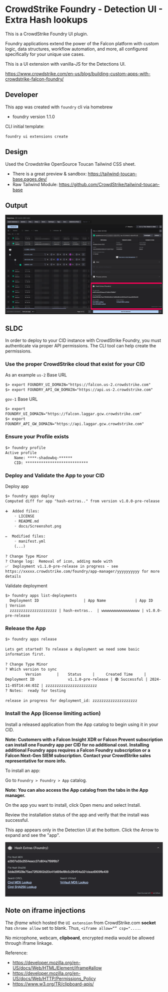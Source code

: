 # CrowdStrike Foundry - Detection UI - Extra Hash lookups

This is a CrowdStrike Foundry UI plugin. 

Foundry applications extend the power of the Falcon platform with custom logic, data structures, workflow automation, and more, all configured specifically for your unique use cases. 

This is a UI extension with vanilla-JS for the Detections UI. 

https://www.crowdstrike.com/en-us/blog/building-custom-apps-with-crowdstrike-falcon-foundry/

## Developer

This app was created with `foundry` cli via homebrew

* foundry version 1.1.0

CLI initial template: 

`foundry ui extensions create`

## Design

Used the Crowdstrike OpenSource Toucan Tailwind CSS sheet. 
* There is a great preview & sandbox:  https://tailwind-toucan-base.pages.dev/  
* Raw Tailwind Module: https://github.com/CrowdStrike/tailwind-toucan-base
## Output

![Alt text](docs/Screenshot.png?raw=true "Screen Shot")

## SLDC

In order to deploy to your CID instance with CrowdStrike Foundry, you must authenticate via proper API permissions. The CLI tool can help create the permissions.

### Use the proper CrowdStrike cloud that exist for your CID

As an example `us-2` Base URL

```shell
$> export FOUNDRY_UI_DOMAIN="https://falcon.us-2.crowdstrike.com"
$> export FOUNDRY_API_GW_DOMAIN="https://api.us-2.crowdstrike.com"
```

`gov-1` Base URL

```shell
$> export FOUNDRY_UI_DOMAIN="https://falcon.laggar.gcw.crowdstrike.com"
$> export FOUNDRY_API_GW_DOMAIN="https://api.laggar.gcw.crowdstrike.com"
```

### Ensure your Profile exists

```shell
$> foundry profile
Active profile
	Name: ****-shadowbq-******
	CID: ****************************
```

### Deploy and Validate the App to your CID

Deploy app

```shell
$> foundry apps deploy
Computed diff for app "hash-extras.." from version v1.0.0-pre-release

➕  Added files:
	◦ LICENSE
	◦ README.md
	◦ docs/Screenshot.png

✏️  Modified files:
	◦ manifest.yml
	(...)

? Change Type Minor
? Change log:  Removal of icon, adding made with
✅  Deployment v1.1.0-pre-release in progress - see https://xxxxx.crowdstrike.com/foundry/app-manager/yyyyyyyyyy for more details
```

Validate deployment

```shell
$> foundry apps list-deployments
  Deployment ID                    | App Name             | App ID                           | Version
  zzzzzzzzzzzzzzzzzzzzz | hash-extras..  | wwwwwwwwwwwwwwwww | v1.0.0-pre-release
```

### Release the App

```shell
$> foundry apps release

Lets get started! To release a deployment we need some basic information first.

? Change Type Minor
? Which version to sync
         Version       |    Status     |     Created Time     |          Deployment ID               v1.1.0-pre-release | 🟢 Successful | 2024-11-05T14:44:03Z | zzzzzzzzzzzzzzzzzzzzzzz
? Notes:  ready for testing

release in progress for deployment_id: zzzzzzzzzzzzzzzzzzzz
```

### Install the App (license limiting action)

Install a released application from the App catalog to begin using it in your CID. 

**Note: Customers with a Falcon Insight XDR or Falcon Prevent subscription can install one Foundry app per CID for no additional cost. Installing additional Foundry apps requires a Falcon Foundry subscription or a Falcon Next-Gen SIEM subscription. Contact your CrowdStrike sales representative for more info.**

To install an app:

Go to `Foundry > Foundry > App` catalog.

**Note: You can also access the App catalog from the tabs in the App manager.**

On the app you want to install, click Open menu  and select Install.

Review the installation status of the app and verify that the install was successful.

This app appears only in the Detection UI at the bottom. Click the Arrow to expand and see the "app".

![Alt text](docs/isolation.png?raw=true "Screen Shot")

## Note on iframe injections 

The *iframe* which hosted the `UI extension` from CrowdStrike.com **socket** has `chrome allow` set to blank. Thus, `<iframe allow=“” csp="....`. 

No microphone, webcam, **clipboard**, encrypted media would be allowed through iframe linkage. 

Reference: 
* https://developer.mozilla.org/en-US/docs/Web/HTML/Element/iframe#allow
* https://developer.mozilla.org/en-US/docs/Web/HTTP/Permissions_Policy
* https://www.w3.org/TR/clipboard-apis/
  
